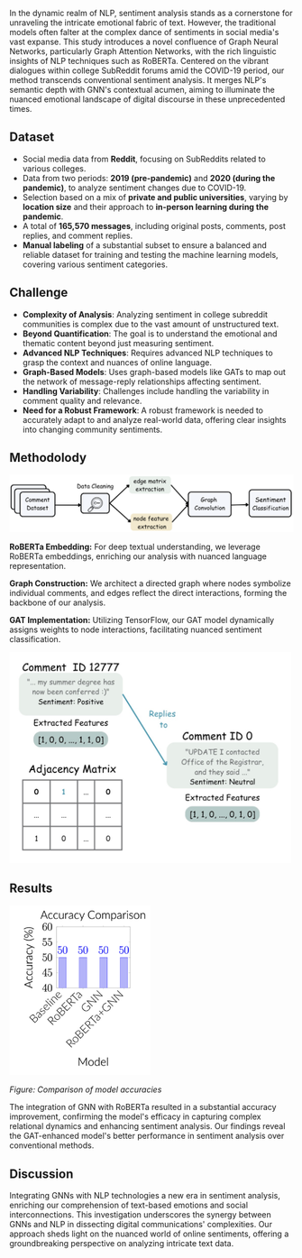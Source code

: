 In the dynamic realm of NLP, sentiment analysis stands as a cornerstone for unraveling the intricate emotional fabric of text. However, the traditional models often falter at the complex dance of sentiments in social media's vast expanse. This study introduces a novel confluence of Graph Neural Networks, particularly Graph Attention Networks, with the rich linguistic insights of NLP techniques such as RoBERTa. Centered on the vibrant dialogues within college SubReddit forums amid the COVID-19 period, our method transcends conventional sentiment analysis. It merges NLP's semantic depth with GNN's contextual acumen, aiming to illuminate the nuanced emotional landscape of digital discourse in these unprecedented times.

## Dataset
- Social media data from **Reddit**, focusing on SubReddits related to various colleges.
- Data from two periods: **2019 (pre-pandemic)** and **2020 (during the pandemic)**, to analyze sentiment changes due to COVID-19.
- Selection based on a mix of **private and public universities**, varying by **location size** and their approach to **in-person learning during the pandemic**.
- A total of **165,570 messages**, including original posts, comments, post replies, and comment replies.
- **Manual labeling** of a substantial subset to ensure a balanced and reliable dataset for training and testing the machine learning models, covering various sentiment categories.

## Challenge
- **Complexity of Analysis**: Analyzing sentiment in college subreddit communities is complex due to the vast amount of unstructured text.
- **Beyond Quantification**: The goal is to understand the emotional and thematic content beyond just measuring sentiment.
- **Advanced NLP Techniques**: Requires advanced NLP techniques to grasp the context and nuances of online language.
- **Graph-Based Models**: Uses graph-based models like GATs to map out the network of message-reply relationships affecting sentiment.
- **Handling Variability**: Challenges include handling the variability in comment quality and relevance.
- **Need for a Robust Framework**: A robust framework is needed to accurately adapt to and analyze real-world data, offering clear insights into changing community sentiments.

## Methodolody
<img src="image/process.png" alt="Process.png" width="800"/>

**RoBERTa Embedding:** For deep textual understanding, we leverage RoBERTa embeddings, enriching our analysis with nuanced language representation.

**Graph Construction:** We architect a directed graph where nodes symbolize individual comments, and edges reflect the direct interactions, forming the backbone of our analysis.

**GAT Implementation:** Utilizing TensorFlow, our GAT model dynamically assigns weights to node interactions, facilitating nuanced sentiment classification.

<img src="image/Architecture.jpg" alt="Architecture" width="500"/>

## Results

<img src="image/result.png" alt="result" width="250" />

*Figure: Comparison of model accuracies*

The integration of GNN with RoBERTa resulted in a substantial accuracy improvement, confirming the model's efficacy in capturing complex relational dynamics and enhancing sentiment analysis. Our findings reveal the GAT-enhanced model's better performance in sentiment analysis over conventional methods.

## Discussion

Integrating GNNs with NLP technologies a new era in sentiment analysis, enriching our comprehension of text-based emotions and social interconnections. This investigation underscores the synergy between GNNs and NLP in dissecting digital communications' complexities. Our approach sheds light on the nuanced world of online sentiments, offering a groundbreaking perspective on analyzing intricate text data.
